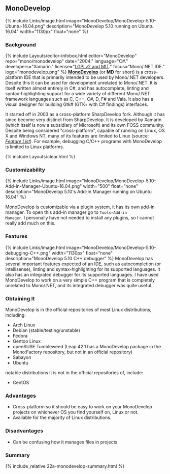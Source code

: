 ## MonoDevelop
{% include Links/image.html image="MonoDevelop/MonoDevelop-5.10-Ubuntu-16.04.png" description="MonoDevelop 5.10 running on Ubuntu 16.04" width="1130px" float="none" %}

### Background
{% include Layouts/editor-infobox.html editor="MonoDevelop" repo="mono/monodevelop" date="2004." language="C#." developers="Xamarin." license="<a href='http://www.monodevelop.com/help/faq/#under-which-license-is-monodevelop-available' link='_blank'>LGPLv2 and MIT</a>." focus="Mono/.NET IDE." logo="monodevelop.png" %}
[**MonoDevelop**](http://www.monodevelop.com/) (or **MD** for short) is a cross-platform IDE that is primarily intended to be used by Mono/.NET developers. Despite this it can be used for development unrelated to Mono/.NET. It is itself written almost entirely in C#, and has autocomplete, linting and syntax-highlighting support for a wide variety of different Mono/.NET framework languages such as C, C++, C#, D, F# and Vala. It also has a visual designer for building Gtk# (GTK+ with C# findings) interfaces.

It started off in 2003 as a cross-platform SharpDevelop fork. Although it has since become very distinct from SharpDevelop. It is developed by Xamarin (which itself is now a subsidiary of Microsoft) and its own FOSS community. Despite being considered "cross-platform", capable of running on Linux, OS X and Windows NT, many of its features are limited to Linux (source: [*Feature List*](http://www.monodevelop.com/documentation/feature-list/)). For example, debugging C/C++ programs with MonoDevelop is limited to Linux platforms.

{% include Layouts/clear.html %}<br/>

### Customizability
{% include Links/image.html image="MonoDevelop/MonoDevelop-5.10-Add-in-Manager-Ubuntu-16.04.png" width="500" float="none" description="MonoDevelop 5.10's Add-in Manager running on Ubuntu 16.04" %}

MonoDevelop is customizable via a plugin system, it has its own add-in manager. To open this add-in manager go to <code>Tools&rarr;Add-in Manager</code>. I personally have not needed to install any plugins, so I cannot really add much on this.

### Features
{% include Links/image.html image="MonoDevelop/MonoDevelop-5.10-debugging-C++.png" width="1130px" float="none" description="MonoDevelop 5.10 C++ debugger" %}
MonoDevelop has several important features expected of an IDE, such as autocompletion (or intellisense), linting and syntax-highlighting for its supported languages. It also has an integrated debugger for its supported languages. I have used MonoDevelop to work on a very simple C++ program that is completely unrelated to Mono/.NET, and its integrated debugger was quite useful.

### Obtaining It
MonoDevelop is in the official repositories of most Linux distributions, including:
* Arch Linux
* Debian (stable/testing/unstable)
* Fedora
* Gentoo Linux
* openSUSE Tumbleweed (Leap 42.1 has a MonoDevelop package in the Mono:Factory repository, but not in an official repository)
* Sabayon
* Ubuntu

notable distributions it is not in the official repositories of, include:

* CentOS

### Advantages
* Cross-platform so it should be easy to work on your MonoDevelop projects on whichever OS you find yourself on, Linux or not.
* Available for the majority of Linux distributions.

### Disadvantages
* Can be confusing how it manages files in projects

### Summary
{% include_relative 22a-monodevelop-summary.html %}
